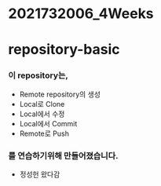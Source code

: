 # 2021732006_4Weeks

# repository-basic

### 이 repository는,
* Remote repository의 생성
* Local로 Clone
* Local에서 수정
* Local에서 Commit
* Remote로 Push
### 를 연습하기위해 만들어졌습니다.
* 정성헌 왔다감
